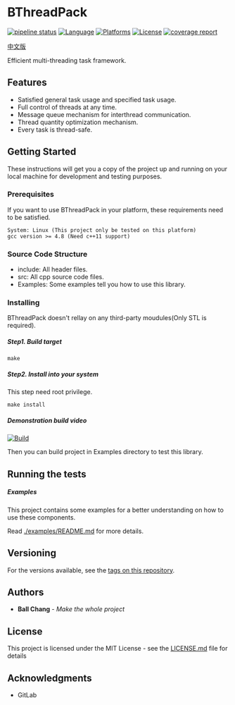 # BThreadPack #
[![pipeline status](https://gitlab.com/zhangbolily/bthreadpack/badges/master/pipeline.svg)](https://gitlab.com/zhangbolily/bthreadpack/commits/master)
[![Language](https://img.shields.io/badge/language-C%2B%2B11-orange.svg)](https://isocpp.org/)
[![Platforms](https://img.shields.io/badge/platform-Linux%20%7C%20Windows-green.svg)](https://gitlab.com/zhangbolily/bthreadpack)
[![License](https://img.shields.io/badge/license-MIT-blue.svg)](https://opensource.org/licenses/MIT/)
[![coverage report](https://gitlab.com/zhangbolily/bthreadpack/badges/master/coverage.svg)](https://gitlab.com/zhangbolily/bthreadpack/commits/master)

[中文版](./README.zh_CN.md)

Efficient multi-threading task framework.

## Features
- Satisfied general task usage and specified task usage.
- Full control of threads at any time.
- Message queue mechanism for interthread communication.
- Thread quantity optimization mechanism.
- Every task is thread-safe.


## Getting Started

These instructions will get you a copy of the project up and running on your local machine for development and testing purposes.

### Prerequisites

If you want to use BThreadPack in your platform, these requirements need to be satisfied.

```
System: Linux (This project only be tested on this platform)
gcc version >= 4.8 (Need c++11 support)
```

### Source Code Structure
- include: All header files.
- src: All cpp source code files.
- Examples: Some examples tell you how to use this library.

### Installing

BThreadPack doesn't rellay on any third-party moudules(Only STL is required).

##### Step1. Build target

```
make
```

##### Step2. Install into your system

This step need root privilege.

```
make install
```

##### Demonstration build video

[![Build](https://asciinema.org/a/4Sh30mIfX3uw6hboIJWFkXqbf.svg)](https://asciinema.org/a/4Sh30mIfX3uw6hboIJWFkXqbf)

Then you can build project in Examples directory to test this library.

## Running the tests

##### Examples

This project contains some examples for a better understanding on how to use these components.

Read [./examples/README.md](./examples/README.md) for more details.

## Versioning

For the versions available, see the [tags on this repository](https://gitlab.com/zhangbolily/bthreadpack/tags).

## Authors

* **Ball Chang** - *Make the whole project*

## License

This project is licensed under the MIT License - see the [LICENSE.md](LICENSE.md) file for details

## Acknowledgments

* GitLab
